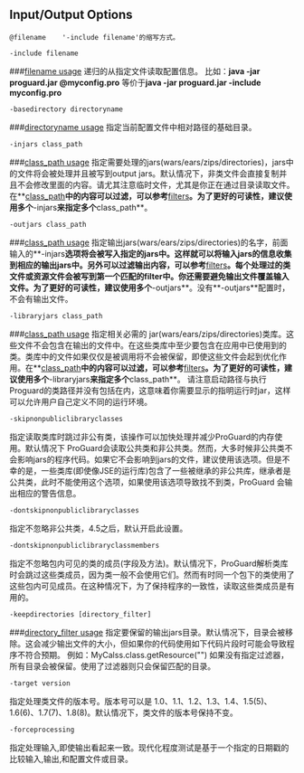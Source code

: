 ## Input/Output Options
```
@filename    '-include filename'的缩写方式。
```
```
-include filename
```
###[filename usage](https://github.com/weeklynote/weeklymd/blob/master/proguard/file-names.md)
递归的从指定文件读取配置信息。
比如：**java -jar proguard.jar @myconfig.pro**
等价于**java -jar proguard.jar -include myconfig.pro**
```
-basedirectory directoryname
```
###[directoryname usage](http://)
指定当前配置文件中相对路径的基础目录。
```
-injars class_path
```
###[class_path usage](https://github.com/weeklynote/weeklymd/blob/master/proguard/class-paths.md)
指定需要处理的jars(wars/ears/zips/directories)，jars中的文件将会被处理并且被写到output jars。默认情况下，非类文件会直接复制并且不会修改里面的内容。请尤其注意临时文件，尤其是你正在通过目录读取文件。在**[class_path](https://github.com/weeklynote/weeklymd/blob/master/proguard/class-paths.md)**中的内容可以过滤，可以参考**[filters](https://github.com/weeklynote/weeklymd/blob/master/proguard/filters.md)**。为了更好的可读性，建议使用多个**-injars**来指定多个**class_path**。
```
-outjars class_path
```
###[class_path usage](https://github.com/weeklynote/weeklymd/blob/master/proguard/class-paths.md)
指定输出jars(wars/ears/zips/directories)的名字，前面输入的**-injars**选项将会被写入指定的jars中。这样就可以将输入jars的信息收集到相应的输出jars中。另外可以过滤输出内容，可以参考**[filters](https://github.com/weeklynote/weeklymd/blob/master/proguard/filters.md)**。每个处理过的类文件或资源文件会被写到第一个匹配的filter中。你还需要避免输出文件覆盖输入文件。为了更好的可读性，建议使用多个**-outjars**。没有**-outjars**配置时，不会有输出文件。
```
-libraryjars class_path
```
###[class_path usage](https://github.com/weeklynote/weeklymd/blob/master/proguard/class-paths.md)
指定相关必需的 jar(wars/ears/zips/directories)类库。这些文件不会包含在输出的文件中。在这些类库中至少要包含在应用中已使用到的类。类库中的文件如果仅仅是被调用将不会被保留，即使这些文件会起到优化作用。在**[class_path](https://github.com/weeklynote/weeklymd/blob/master/proguard/class-paths.md)**中的内容可以过滤，可以参考**[filters](http://)**。为了更好的可读性，建议使用多个**-libraryjars**来指定多个**class_path**。
请注意启动路径与执行Proguard的类路径并没有包括在内，这意味着你需要显示的指明运行时jar，这样可以允许用户自己定义不同的运行环境。
```
-skipnonpubliclibraryclasses
```
指定读取类库时跳过非公有类，该操作可以加快处理并减少ProGuard的内存使用。默认情况下 ProGuard会读取公共类和非公共类。然而，大多时候非公共类不会影响jars的程序代码。如果它不会影响到jars的文件，建议使用该选项。但是不幸的是，一些类库(即使像JSE的运行库)包含了一些被继承的非公共库，继承者是公共类，此时不能使用这个选项，如果使用该选项导致找不到类，ProGuard 会输出相应的警告信息。
```
-dontskipnonpubliclibraryclasses
```
指定不忽略非公共类，4.5之后，默认开启此设置。
```
-dontskipnonpubliclibraryclassmembers
```
指定不忽略包内可见的类的成员(字段及方法)。默认情况下，ProGuard解析类库时会跳过这些类成员，因为类一般不会使用它们。然而有时同一个包下的类使用了这些包内可见成员。在这种情况下，为了保持程序的一致性，读取这些类成员是有用的。
```
-keepdirectories [directory_filter]
```
###[directory_filter usage](http://)
指定要保留的输出jars目录。默认情况下，目录会被移除。这会减少输出文件的大小，但如果你的代码使用如下代码片段时可能会导致程序不符合预期。
例如：MyCalss.class.getResource("")
如果没有指定过滤器，所有目录会被保留。使用了过滤器则只会保留匹配的目录。
```
-target version
```
指定处理类文件的版本号。版本号可以是 1.0、1.1、1.2、1.3、1.4、1.5(5)、1.6(6)、1.7(7)、1.8(8)。默认情况下，类文件的版本号保持不变。
```
-forceprocessing
```
指定处理输入,即使输出看起来一致。现代化程度测试是基于一个指定的日期戳的比较输入,输出,和配置文件或目录。










































